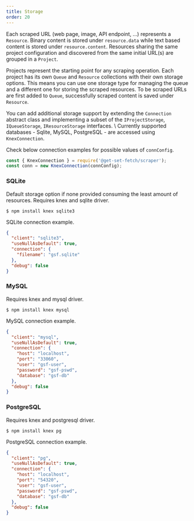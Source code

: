 ```yaml
---
title: Storage
order: 20
---
```

Each scraped URL (web page, image, API endpoint, ...) represents a `Resource`. Binary content is stored under `resource.data` while text based content is stored under `resource.content`. Resources sharing the same project configuration and discovered from the same initial URL(s) are grouped in a `Project`. 

Projects represent the starting point for any scraping operation. Each project has its own `Queue` and `Resource` collections with their own storage options. This means you can use one storage type for managing the queue and a different one for storing the scraped resources. To be scraped URLs are first added to `Queue`, successfully scraped content is saved under `Resource`.

You can add additional storage support by extending the `Connection` abstract class and implementing a subset of the `IProjectStorage`, `IQueueStorage`, `IResourceStorage` interfaces. \\
Currently supported databases - Sqlite, MySQL, PostgreSQL - are accessed using `KnexConnection`.

Check below connection examples for possible values of `connConfig`.

```js
const { KnexConnection } = require('@get-set-fetch/scraper');
const conn = new KnexConnection(connConfig);
```

### SQLite
Default storage option if none provided consuming the least amount of resources. Requires knex and sqlite driver.
```
$ npm install knex sqlite3
```
SQLite connection example.
```json
{
  "client": "sqlite3",
  "useNullAsDefault": true,
  "connection": {
    "filename": "gsf.sqlite"
  },
  "debug": false
}
```

### MySQL
Requires knex and mysql driver.
```
$ npm install knex mysql
```
MySQL connection example.
```json
{
  "client": "mysql",
  "useNullAsDefault": true,
  "connection": {
    "host": "localhost",
    "port": "33060",
    "user": "gsf-user",
    "password": "gsf-pswd",
    "database": "gsf-db"
  },
  "debug": false
}
```

### PostgreSQL
Requires knex and postgresql driver.
```
$ npm install knex pg
```
PostgreSQL connection example.
```json
{
  "client": "pg",
  "useNullAsDefault": true,
  "connection": {
    "host": "localhost",
    "port": "54320",
    "user": "gsf-user",
    "password": "gsf-pswd",
    "database": "gsf-db"
  },
  "debug": false
}
```
